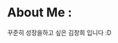 <!--![header](https://capsule-render.vercel.app/api?type=waving&&color=0:EEFF00,100:a82da8&height=200&width=100%&section=header&text=kalista00&fontSize=60)--><br>
 # About Me :
꾸준히 성장을하고 싶은 김창희 입니다 :D

